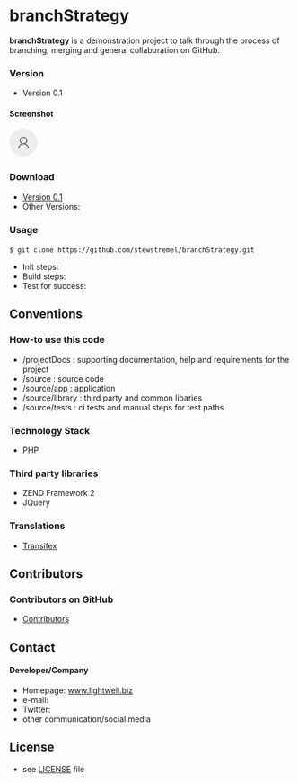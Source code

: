 branchStrategy
======
**branchStrategy** is a demonstration project to talk through the process of branching, merging and general collaboration on GitHub.

### Version 
* Version 0.1

#### Screenshot
![Screenshot software](https://github.com/stewstremel/branchStrategy/blob/master/projectDocs/projectImage.png "screenshot software")

### Download
* [Version 0.1](https://github.com/stewstremel/branchStrategy/archive/master.zip)
* Other Versions:

### Usage
```$ git clone https://github.com/stewstremel/branchStrategy.git```
* Init steps:
* Build steps:
* Test for success:

## Conventions
### How-to use this code
* /projectDocs : supporting documentation, help and requirements for the project
* /source : source code
* /source/app : application 
* /source/library : third party and common libaries
* /source/tests : ci tests and manual steps for test paths

### Technology Stack
* PHP

### Third party libraries
* ZEND Framework 2
* JQuery


### Translations
* [Transifex](https://www.transifex.com/projects/p/branchStrategy/)

## Contributors

### Contributors on GitHub
* [Contributors](https://github.com/stewstremel/branchStrategy/graphs/contributors)

## Contact
#### Developer/Company
* Homepage: www.lightwell.biz
* e-mail: 
* Twitter: 
* other communication/social media

## License 
* see [LICENSE](https://github.com/stewstremel/branchStrategy/blob/master/projectDocs/LICENSE.md) file

